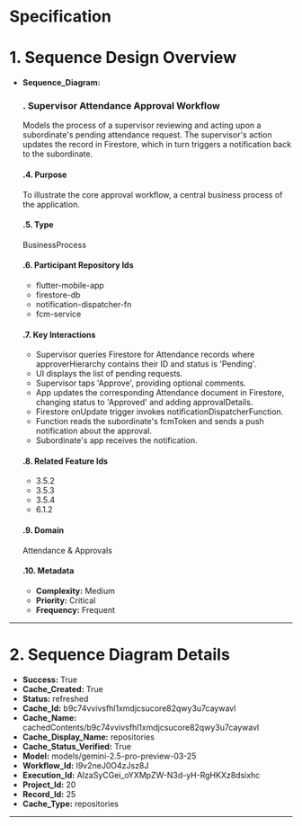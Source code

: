 # Specification

# 1. Sequence Design Overview

- **Sequence_Diagram:**
  ### . Supervisor Attendance Approval Workflow
  Models the process of a supervisor reviewing and acting upon a subordinate's pending attendance request. The supervisor's action updates the record in Firestore, which in turn triggers a notification back to the subordinate.

  #### .4. Purpose
  To illustrate the core approval workflow, a central business process of the application.

  #### .5. Type
  BusinessProcess

  #### .6. Participant Repository Ids
  
  - flutter-mobile-app
  - firestore-db
  - notification-dispatcher-fn
  - fcm-service
  
  #### .7. Key Interactions
  
  - Supervisor queries Firestore for Attendance records where approverHierarchy contains their ID and status is 'Pending'.
  - UI displays the list of pending requests.
  - Supervisor taps 'Approve', providing optional comments.
  - App updates the corresponding Attendance document in Firestore, changing status to 'Approved' and adding approvalDetails.
  - Firestore onUpdate trigger invokes notificationDispatcherFunction.
  - Function reads the subordinate's fcmToken and sends a push notification about the approval.
  - Subordinate's app receives the notification.
  
  #### .8. Related Feature Ids
  
  - 3.5.2
  - 3.5.3
  - 3.5.4
  - 6.1.2
  
  #### .9. Domain
  Attendance & Approvals

  #### .10. Metadata
  
  - **Complexity:** Medium
  - **Priority:** Critical
  - **Frequency:** Frequent
  


---

# 2. Sequence Diagram Details

- **Success:** True
- **Cache_Created:** True
- **Status:** refreshed
- **Cache_Id:** b9c74vvivsfhl1xmdjcsucore82qwy3u7caywavl
- **Cache_Name:** cachedContents/b9c74vvivsfhl1xmdjcsucore82qwy3u7caywavl
- **Cache_Display_Name:** repositories
- **Cache_Status_Verified:** True
- **Model:** models/gemini-2.5-pro-preview-03-25
- **Workflow_Id:** I9v2neJ0O4zJsz8J
- **Execution_Id:** AIzaSyCGei_oYXMpZW-N3d-yH-RgHKXz8dsixhc
- **Project_Id:** 20
- **Record_Id:** 25
- **Cache_Type:** repositories


---

